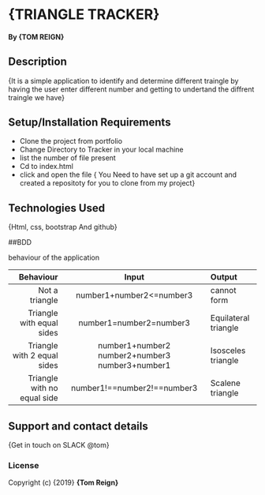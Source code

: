 # {TRIANGLE TRACKER}
 
#### By **{TOM REIGN}**
## Description
{It is a simple application to identify and determine different traingle by having the user enter different number and getting to undertand the diffrent traingle we have}
## Setup/Installation Requirements
* Clone the project from portfolio 
* Change Directory to Tracker in your local machine
* list the number of file present 
* Cd to index.html
* click and open the file
{ You Need to have set up a git account and created a repositoty for you to clone from my project}

## Technologies Used
{Html, css, bootstrap And github}

##BDD

behaviour of the application

|Behaviour                  | Input       | Output              |
|--------------------------:|:-----------:|:--------------------
|Not a triangle             | number1+number2<=number3       | cannot form
|Triangle with equal sides  |number1=number2=number3        | Equilateral triangle
|Triangle with 2 equal sides| number1+number2 number2+number3 number3+number1 | Isosceles triangle
|Triangle with no equal side| number1!==number2!==number3   | Scalene triangle


## Support and contact details
{Get in touch on SLACK @tom}
### License

Copyright (c) {2019} **{Tom Reign}**
  
